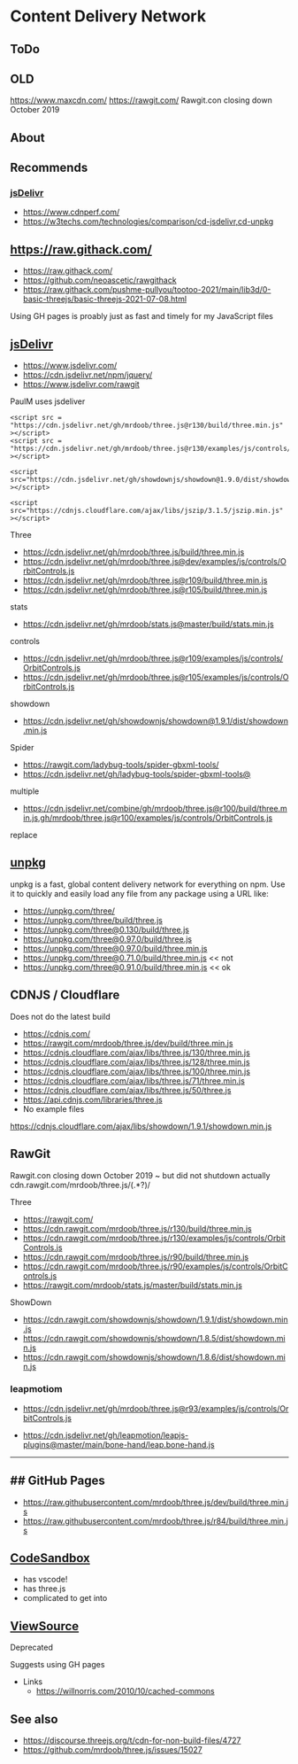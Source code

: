 # Content Delivery Network

## ToDo


## OLD

https://www.maxcdn.com/
https://rawgit.com/
Rawgit.con closing down October 2019
## About

## Recommends

### [jsDelivr]( https://www.jsdelivr.com/ )


* https://www.cdnperf.com/
* https://w3techs.com/technologies/comparison/cd-jsdelivr,cd-unpkg

## https://raw.githack.com/

* https://raw.githack.com/
* https://github.com/neoascetic/rawgithack
* https://raw.githack.com/pushme-pullyou/tootoo-2021/main/lib3d/0-basic-threejs/basic-threejs-2021-07-08.html

Using GH pages is proably just as fast and timely for my JavaScript files


## [jsDelivr]( https://www.jsdelivr.com/ )

* https://www.jsdelivr.com/
* https://cdn.jsdelivr.net/npm/jquery/
* https://www.jsdelivr.com/rawgit

PaulM uses jsdeliver

	<script src = "https://cdn.jsdelivr.net/gh/mrdoob/three.js@r130/build/three.min.js" ></script>
	<script src = "https://cdn.jsdelivr.net/gh/mrdoob/three.js@r130/examples/js/controls/OrbitControls.js" ></script>

	<script src="https://cdn.jsdelivr.net/gh/showdownjs/showdown@1.9.0/dist/showdown.min.js" ></script>

	<script src="https://cdnjs.cloudflare.com/ajax/libs/jszip/3.1.5/jszip.min.js" ></script>


Three
* https://cdn.jsdelivr.net/gh/mrdoob/three.js/build/three.min.js
* https://cdn.jsdelivr.net/gh/mrdoob/three.js@dev/examples/js/controls/OrbitControls.js
* https://cdn.jsdelivr.net/gh/mrdoob/three.js@r109/build/three.min.js
* https://cdn.jsdelivr.net/gh/mrdoob/three.js@r105/build/three.min.js

stats

* https://cdn.jsdelivr.net/gh/mrdoob/stats.js@master/build/stats.min.js


controls

* https://cdn.jsdelivr.net/gh/mrdoob/three.js@r109/examples/js/controls/OrbitControls.js
* https://cdn.jsdelivr.net/gh/mrdoob/three.js@r105/examples/js/controls/OrbitControls.js

showdown

* https://cdn.jsdelivr.net/gh/showdownjs/showdown@1.9.1/dist/showdown.min.js

Spider

* https://rawgit.com/ladybug-tools/spider-gbxml-tools/
* https://cdn.jsdelivr.net/gh/ladybug-tools/spider-gbxml-tools@

multiple

* https://cdn.jsdelivr.net/combine/gh/mrdoob/three.js@r100/build/three.min.js,gh/mrdoob/three.js@r100/examples/js/controls/OrbitControls.js

replace



## [unpkg]( https://unpkg.com/#/ )

unpkg is a fast, global content delivery network for everything on npm. Use it to quickly and easily load any file from any package using a URL like:

* https://unpkg.com/three/
* https://unpkg.com/three/build/three.js
* https://unpkg.com/three@0.130/build/three.js
* https://unpkg.com/three@0.97.0/build/three.js
* https://unpkg.com/three@0.97.0/build/three.min.js
* https://unpkg.com/three@0.71.0/build/three.min.js << not
* https://unpkg.com/three@0.91.0/build/three.min.js << ok


## CDNJS / Cloudflare

Does not do the latest build

* https://cdnjs.com/
* https://rawgit.com/mrdoob/three.js/dev/build/three.min.js
* https://cdnjs.cloudflare.com/ajax/libs/three.js/130/three.min.js
* https://cdnjs.cloudflare.com/ajax/libs/three.js/128/three.min.js
* https://cdnjs.cloudflare.com/ajax/libs/three.js/100/three.min.js
* https://cdnjs.cloudflare.com/ajax/libs/three.js/71/three.min.js
* https://cdnjs.cloudflare.com/ajax/libs/three.js/50/three.js
* https://api.cdnjs.com/libraries/three.js
* No example files

https://cdnjs.cloudflare.com/ajax/libs/showdown/1.9.1/showdown.min.js






## RawGit

Rawgit.con closing down October 2019 ~ but did not shutdown actually
cdn.rawgit.com/mrdoob/three.js/(.*?)/

Three
* https://rawgit.com/
* https://cdn.rawgit.com/mrdoob/three.js/r130/build/three.min.js
* https://cdn.rawgit.com/mrdoob/three.js/r130/examples/js/controls/OrbitControls.js
* https://cdn.rawgit.com/mrdoob/three.js/r90/build/three.min.js
* https://cdn.rawgit.com/mrdoob/three.js/r90/examples/js/controls/OrbitControls.js
* https://rawgit.com/mrdoob/stats.js/master/build/stats.min.js

ShowDown

* https://cdn.rawgit.com/showdownjs/showdown/1.9.1/dist/showdown.min.js
* https://cdn.rawgit.com/showdownjs/showdown/1.8.5/dist/showdown.min.js
* https://cdn.rawgit.com/showdownjs/showdown/1.8.6/dist/showdown.min.js

### leapmotiom


* https://cdn.jsdelivr.net/gh/mrdoob/three.js@r93/examples/js/controls/OrbitControls.js

* https://cdn.jsdelivr.net/gh/leapmotion/leapjs-plugins@master/main/bone-hand/leap.bone-hand.js



***

## ## GitHub Pages
* https://raw.githubusercontent.com/mrdoob/three.js/dev/build/three.min.js
* https://raw.githubusercontent.com/mrdoob/three.js/r84/build/three.min.js


## [CodeSandbox]( https://codesandbox.io )
* has vscode!
* has three.js
* complicated to get into

## [ViewSource]( https://github.com/viewsource/viewsource.github.com )

Deprecated

Suggests using GH pages

* Links
	* https://willnorris.com/2010/10/cached-commons


## See also

 * https://discourse.threejs.org/t/cdn-for-non-build-files/4727
 * https://github.com/mrdoob/three.js/issues/15027
